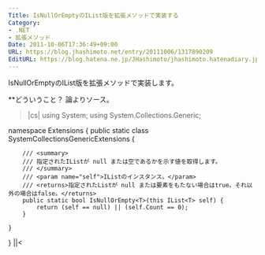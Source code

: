 ```yaml
---
Title: IsNullOrEmptyのIList版を拡張メソッドで実装する
Category:
- .NET
- 拡張メソッド
Date: 2011-10-06T17:36:49+09:00
URL: https://blog.jhashimoto.net/entry/20111006/1317890209
EditURL: https://blog.hatena.ne.jp/JHashimoto/jhashimoto.hatenadiary.jp/atom/entry/12921228815717257233
---
```



IsNullOrEmptyのIList版を拡張メソッドで実装します。

**どういうこと？
論よりソース。
>|cs|
using System;
using System.Collections.Generic;

namespace Extensions {
    public static class  SystemCollectionsGenericExtensions {

        /// <summary>
        /// 指定されたIListが null または空であるかを示す値を取得します。
        /// </summary>
        /// <param name="self">IListのインスタンス。</param>
        /// <returns>指定されたListが null または要素をもたない場合はtrue。それ以外の場合はfalse。</returns>
        public static bool IsNullOrEmpty<T>(this IList<T> self) {
            return (self == null) || (self.Count == 0);
        }

    }
}
||<
